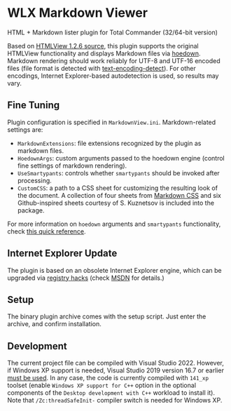# WLX Markdown Viewer

HTML + Markdown lister plugin for Total Commander (32/64-bit version)

Based on [HTMLView 1.2.6 source](http://sites.google.com/site/htmlview/), this plugin supports the original HTMLView functionality and displays Markdown files via [hoedown](https://github.com/hoedown/hoedown). Markdown rendering should work reliably for UTF-8 and UTF-16 encoded files (file format is detected with [text-encoding-detect](https://github.com/AutoItConsulting/text-encoding-detect)). For other encodings, Internet Explorer-based autodetection is used, so results may vary.

## Fine Tuning

Plugin configuration is specified in `MarkdownView.ini`. Markdown-related settings are:

* `MarkdownExtensions`: file extensions recognized by the plugin as markdown files.
* `HoedownArgs`: custom arguments passed to the hoedown engine (control fine settings of markdown rendering).
* `UseSmartypants`: controls whether `smartypants` should be invoked after processing.
* `CustomCSS`: a path to a CSS sheet for customizing the resulting look of the document. A collection of four sheets from [Markdown CSS](https://markdowncss.github.io/) and six Github-inspired sheets courtesy of S.&nbsp;Kuznetsov is included into the package.

For more information on `hoedown` arguments and `smartypants` functionality, check [this quick reference](https://htmlpreview.github.io?https://raw.githubusercontent.com/rg-software/wlx-markdown-viewer/master/hoedown.html).

## Internet Explorer Update

The plugin is based on an obsolete Internet Explorer engine, which can be upgraded via [registry hacks](https://github.com/rg-software/wlx-markdown-viewer/raw/master/ie_upgrade_registry.zip) (check [MSDN](https://learn.microsoft.com/en-us/previous-versions/windows/internet-explorer/ie-developer/general-info/ee330730(v=vs.85)?redirectedfrom=MSDN#browser-emulation) for details.)

## Setup

The binary plugin archive comes with the setup script. Just enter the archive, and confirm installation.

## Development

The current project file can be compiled with Visual Studio 2022. However, if Windows XP support is needed, Visual Studio 2019 version 16.7 or earlier [must be used](https://learn.microsoft.com/en-us/cpp/build/configuring-programs-for-windows-xp?view=msvc-170#windows-xp-deployment). In any case, the code is currently compiled with `141_xp` toolset (enable `Windows XP support for C++` option in the optional components of the `Desktop development with C++` workload to install it). Note that `/Zc:threadSafeInit-` compiler switch is needed for Windows XP.
